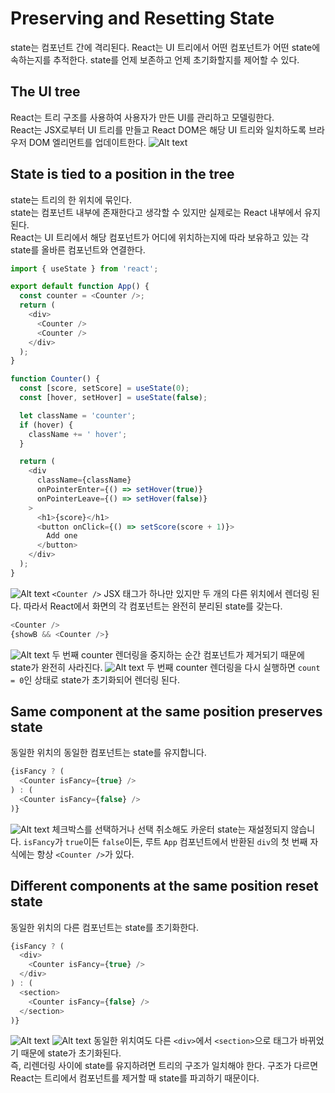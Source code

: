 # Preserving and Resetting State
state는 컴포넌트 간에 격리된다. React는 UI 트리에서 어떤 컴포넌트가 어떤 state에 속하는지를 추적한다. state를 언제 보존하고 언제 초기화할지를 제어할 수 있다.  

## The UI tree
React는 트리 구조를 사용하여 사용자가 만든 UI를 관리하고 모델링한다.  
React는 JSX로부터 UI 트리를 만들고 React DOM은 해당 UI 트리와 일치하도록 브라우저 DOM 엘리먼트를 업데이트한다.
![Alt text](./image/PreservingAndResettingState1.png)

## State is tied to a position in the tree
state는 트리의 한 위치에 묶인다.  
state는 컴포넌트 내부에 존재한다고 생각할 수 있지만 실제로는 React 내부에서 유지된다.  
React는 UI 트리에서 해당 컴포넌트가 어디에 위치하는지에 따라 보유하고 있는 각 state를 올바른 컴포넌트와 연결한다.

```js
import { useState } from 'react';

export default function App() {
  const counter = <Counter />;
  return (
    <div>
      <Counter />
      <Counter />
    </div>
  );
}

function Counter() {
  const [score, setScore] = useState(0);
  const [hover, setHover] = useState(false);

  let className = 'counter';
  if (hover) {
    className += ' hover';
  }

  return (
    <div
      className={className}
      onPointerEnter={() => setHover(true)}
      onPointerLeave={() => setHover(false)}
    >
      <h1>{score}</h1>
      <button onClick={() => setScore(score + 1)}>
        Add one
      </button>
    </div>
  );
}
```
![Alt text](./image/PreservingAndResettingState2.png)
`<Counter />` JSX 태그가 하나만 있지만 두 개의 다른 위치에서 렌더링 된다. 따라서 React에서 화면의 각 컴포넌트는 완전히 분리된 state를 갖는다.  
  

```js
<Counter />
{showB && <Counter />} 
```
![Alt text](./image/PreservingAndResettingState7.png)
두 번째 counter 렌더링을 중지하는 순간 컴포넌트가 제거되기 때문에 state가 완전히 사라진다.
![Alt text](./image/PreservingAndResettingState3.png)
두 번째 counter 렌더링을 다시 실행하면 `count = 0`인 상태로 state가 초기화되어 렌더링 된다.  

## Same component at the same position preserves state
동일한 위치의 동일한 컴포넌트는 state를 유지합니다.
```js
{isFancy ? (
  <Counter isFancy={true} /> 
) : (
  <Counter isFancy={false} /> 
)}
```
![Alt text](./image/PreservingAndREsettingState4.png)
체크박스를 선택하거나 선택 취소해도 카운터 state는 재설정되지 않습니다. `isFancy`가 `true`이든 `false`이든, 루트 `App` 컴포넌트에서 반환된 `div`의 첫 번째 자식에는 항상 `<Counter />`가 있다.

## Different components at the same position reset state
동일한 위치의 다른 컴포넌트는 state를 초기화한다.  
```js
{isFancy ? (
  <div>
    <Counter isFancy={true} /> 
  </div>
) : (
  <section>
    <Counter isFancy={false} />
  </section>
)}
```
![Alt text](./image/PreservingAndResettingState5.png)
![Alt text](./image/PreservingAndResettingState6.png)
동일한 위치여도 다른 `<div>`에서 `<section>`으로 태그가 바뀌었기 때문에 state가 초기화된다.  
즉, 리렌더링 사이에 state를 유지하려면 트리의 구조가 일치해야 한다. 구조가 다르면 React는 트리에서 컴포넌트를 제거할 때 state를 파괴하기 때문이다.